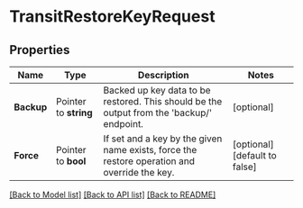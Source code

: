 # TransitRestoreKeyRequest


## Properties

Name | Type | Description | Notes
------------ | ------------- | ------------- | -------------
**Backup** | Pointer to **string** | Backed up key data to be restored. This should be the output from the &#x27;backup/&#x27; endpoint. | [optional] 
**Force** | Pointer to **bool** | If set and a key by the given name exists, force the restore operation and override the key. | [optional] [default to false]





[[Back to Model list]](../README.md#documentation-for-models) [[Back to API list]](../README.md#documentation-for-api-endpoints) [[Back to README]](../README.md)


